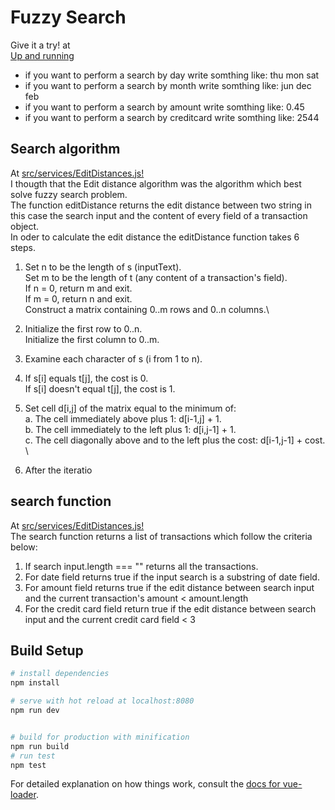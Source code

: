 # Fuzzy Search 

Give it a try! at\
 [Up and running](http://clipcodechallenge.s3-website-us-east-1.amazonaws.com/)
 * if you want to perform a search by day write somthing like: thu mon sat
 * if you want to perform a search by month write somthing like: jun dec  feb
 * if you want to perform a search by amount write somthing like: 0.45
 * if you want to perform a search by creditcard write somthing like: 2544
## Search algorithm
At [src/services/EditDistances.js!](https://github.com/6Jonathan6/FuzzySearch/blob/master/src/services/EditDistance.js)\
I thougth that the Edit distance algorithm  was the algorithm which best solve fuzzy search problem.\
The function editDistance returns the edit distance between two string in this case the search input and the content of every field
of a transaction object.\
In oder to calculate the edit distance  the editDistance function takes 6 steps.
 1. Set n to be the length of s (inputText).\
Set m to be the length of t (any content of a transaction's field).\
If n = 0, return m and exit.\
If m = 0, return n and exit.\
Construct a matrix containing 0..m rows and 0..n columns.\

2. Initialize the first row to 0..n. \
  Initialize the first column to 0..m.

3. Examine each character of s (i from 1 to n).

4. If s[i] equals t[j], the cost is 0.\
If s[i] doesn't equal t[j], the cost is 1.

5. Set cell d[i,j] of the matrix equal to the minimum of: \
  a. The cell immediately above plus 1: d[i-1,j] + 1. \
  b. The cell immediately to the left plus 1: d[i,j-1] + 1. \
  c. The cell diagonally above and to the left plus the cost: d[i-1,j-1] + cost. \
  
6. After the iteratio

## search function
At [src/services/EditDistances.js!](https://github.com/6Jonathan6/FuzzySearch/blob/master/src/services/EditDistance.js)\
The search function returns a list of transactions which follow
the criteria below:
  1. If search input.length === "" returns all the transactions.
  2. For date field  returns true  if the input search is a substring of date field.
  3. For amount field  returns true if the edit distance between search input and  the 
  current transaction's amount  < amount.length
  4. For the credit card field return true if the edit distance between search input and 
  the current credit card field  < 3
## Build Setup

``` bash
# install dependencies
npm install

# serve with hot reload at localhost:8080
npm run dev


# build for production with minification
npm run build
# run test
npm test
```

For detailed explanation on how things work, consult the [docs for vue-loader](http://vuejs.github.io/vue-loader).
